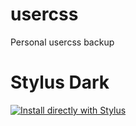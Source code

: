 # usercss
Personal usercss backup
# Stylus Dark

[![Install directly with Stylus](https://img.shields.io/badge/Install%20directly%20with-Stylus-00adad.svg)](https://github.com/mskelton/github-one-dark-theme/raw/master/theme.user.css)
